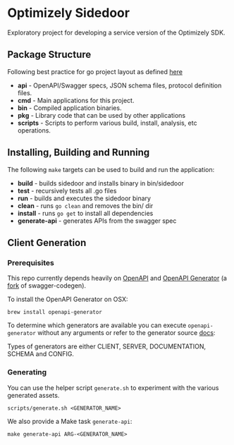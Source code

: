 # Optimizely Sidedoor
Exploratory project for developing a service version of the Optimizely SDK.

## Package Structure
Following best practice for go project layout as defined [here](https://github.com/golang-standards/project-layout)

* **api** - OpenAPI/Swagger specs, JSON schema files, protocol definition files.
* **cmd** - Main applications for this project.
* **bin** - Compiled application binaries.
* **pkg** - Library code that can be used by other applications
* **scripts** - Scripts to perform various build, install, analysis, etc operations.

## Installing, Building and Running
The following `make` targets can be used to build and run the application:
* **build** - builds sidedoor and installs binary in bin/sidedoor
* **test** - recursively tests all .go files
* **run** - builds and executes the sidedoor binary
* **clean** - runs `go clean` and removes the bin/ dir
* **install** - runs `go get` to install all dependencies
* **generate-api** - generates APIs from the swagger spec

## Client Generation

### Prerequisites
This repo currently depends heavily on [OpenAPI](https://swagger.io/specification/) and [OpenAPI Generator](https://github.com/openapitools/openapi-generator) (a [fork](https://github.com/OpenAPITools/openapi-generator/blob/master/docs/migration-from-swagger-codegen.md) of swagger-codegen).

To install the OpenAPI Generator on OSX:
```
brew install openapi-generator
```

To determine which generators are available you can execute `openapi-generator` without any arguments or refer to the generator source [docs](https://github.com/OpenAPITools/openapi-generator/blob/master/docs/generators/README.md):

Types of generators are either CLIENT, SERVER, DOCUMENTATION, SCHEMA and CONFIG.

### Generating
You can use the helper script `generate.sh` to experiment with the various generated assets.
```
scripts/generate.sh <GENERATOR_NAME>
```
We also provide a Make task `generate-api`:
```
make generate-api ARG-<GENERATOR_NAME>
```
